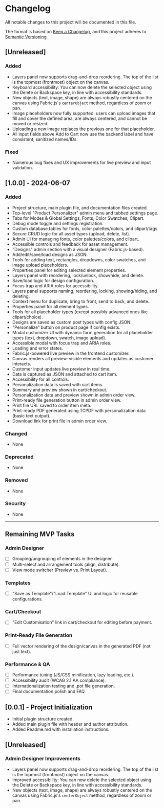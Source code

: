 # Changelog

All notable changes to this project will be documented in this file.

The format is based on [Keep a Changelog](https://keepachangelog.com/en/1.1.0/),
and this project adheres to [Semantic Versioning](https://semver.org/spec/v2.0.0.html).

## [Unreleased]

### Added
- Layers panel now supports drag-and-drop reordering. The top of the list is the topmost (frontmost) object on the canvas.
- Keyboard accessibility: You can now delete the selected object using the Delete or Backspace key, in line with accessibility standards.
- New objects (text, image, shape) are always robustly centered on the canvas using Fabric.js's `centerObject` method, regardless of zoom or pan.
- Image placeholders now fully supported: users can upload images that fill and cover the defined area, are always centered, and cannot be moved or resized.
- Uploading a new image replaces the previous one for that placeholder.
- All input fields above Add to Cart now use the backend label and have consistent, sanitized names/IDs.

### Fixed
- Numerous bug fixes and UX improvements for live preview and input validation.

## [1.0.0] - 2024-06-07

### Added
- Project structure, main plugin file, and documentation files created.
- Top-level "Product Personalizer" admin menu and tabbed settings page.
- Tabs for Modes & Global Settings, Fonts, Color Swatches, Clipart.
- Debug mode toggle and settings registration.
- Custom database tables for fonts, color palettes/colors, and clipart/tags.
- Secure CRUD logic for all asset types (upload, delete, list).
- Admin UI for managing fonts, color palettes/colors, and clipart.
- Accessible controls and feedback for asset management.
- "Designs" admin section with a visual designer (Fabric.js-based).
- Add/edit/save/load designs as JSON.
- Tools for adding text, rectangles, dropdowns, color swatches, and image upload placeholders.
- Properties panel for editing selected element properties.
- Layers panel with reordering, lock/unlock, show/hide, and delete.
- Save/load logic for design configuration.
- Focus trap and ARIA roles for accessibility.
- Layers panel supports naming, reordering, locking, showing/hiding, and deleting.
- Context menu for duplicate, bring to front, send to back, and delete.
- Properties panel for all element types.
- Tools for all placeholder types (except possibly advanced ones like clipart/choice).
- Designs are saved as custom post types with config JSON.
- "Personalize" button on product page if config exists.
- Modal customizer UI with dynamic form generation for all placeholder types (text, dropdown, swatch, image upload).
- Accessible modal with focus trap and ARIA roles.
- Loading and error states.
- Fabric.js-powered live preview in the frontend customizer.
- Canvas renders all preview-visible elements and updates as customer interacts.
- Customer input updates live preview in real time.
- Data is captured as JSON and attached to cart item.
- Accessibility for all controls.
- Personalization data is saved with cart items.
- Summary and preview shown in cart/checkout.
- Personalization data and preview shown in admin order view.
- Print-ready file generation button in admin order view.
- Print file URL saved to order item meta.
- Print-ready PDF generated using TCPDF with personalization data (basic text output).
- Download link for print file in admin order view.

### Changed
- None

### Deprecated
- None

### Removed
- None

### Security
- None

---

## Remaining MVP Tasks

### Admin Designer
- [ ] Grouping/ungrouping of elements in the designer.
- [ ] Multi-select and arrangement tools (align, distribute).
- [ ] View mode switcher (Preview vs. Print Layout).

### Templates
- [ ] "Save as Template"/"Load Template" UI and logic for reusable configurations.

### Cart/Checkout
- [ ] "Edit Customisation" link in cart/checkout for editing before payment.

### Print-Ready File Generation
- [ ] Full vector rendering of the design/canvas in the generated PDF (not just text).

### Performance & QA
- [ ] Performance tuning (JS/CSS minification, lazy loading, etc.).
- [ ] Accessibility audit (WCAG 2.1 AA compliance).
- [ ] Internationalization testing and .pot file generation.
- [ ] Final documentation polish and FAQ.

## [0.0.1] - Project Initialization
- Initial plugin structure created.
- Added main plugin file with header and author attribution.
- Added Readme.md with installation instructions.

## [Unreleased]

### Admin Designer Improvements
- Layers panel now supports drag-and-drop reordering. The top of the list is the topmost (frontmost) object on the canvas.
- Improved accessibility: You can now delete the selected object using the Delete or Backspace key, in line with accessibility standards.
- New objects (text, image, shape) are always robustly centered on the canvas using Fabric.js's `centerObject` method, regardless of zoom or pan. 